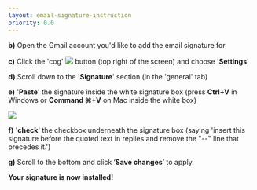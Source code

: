```yaml
---
layout: email-signature-instruction
priority: 0.0
---
```


**b)** Open the Gmail account you'd like to add the email signature for

**c)** Click the 'cog' <a href="{{site.url}}{% asset_path email-signature/cog.jpg %}" target="_blank"><img src="{{site.url}}{% asset_path email-signature/cog.jpg %}"></a> button (top right of the screen) and choose '**Settings**'

**d)** Scroll down to the '**Signature**' section (in the 'general' tab)

**e)** '**Paste**' the signature inside the white signature box (press **Ctrl+V** in Windows or **Command &#8984;+V** on Mac inside the white box) 

<a href="{{site.url}}{% asset_path email-signature/white-box.jpg %}" target="_blank"><img src="{{site.url}}{% asset_path email-signature/white-box.jpg %}"></a>

**f)** '**check**' the checkbox underneath the signature box (saying 'insert this signature before the quoted text in replies and remove the "--" line that precedes it.')

**g)** Scroll to the bottom and click ‘**Save changes**’ to apply.

**Your signature is now installed!**
